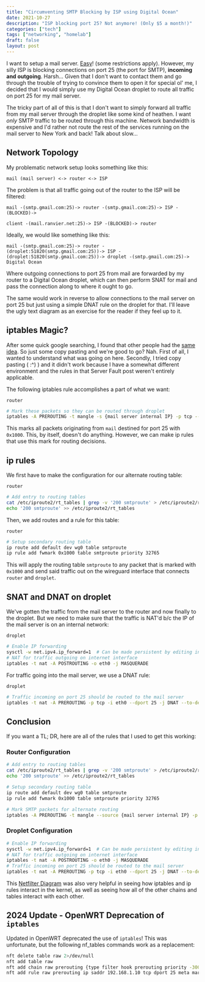 ```yaml
---
title: "Circumventing SMTP Blocking by ISP using Digital Ocean"
date: 2021-10-27
description: "ISP blocking port 25? Not anymore! (Only $5 a month!)"
categories: ["tech"]
tags: ["networking", "homelab"]
draft: false
layout: post
---
```


I want to setup a mail server. [Easy][1]! (some restrictions apply). However, my
silly ISP is blocking connections on port 25 (the port for SMTP), **incoming and
outgoing**. Harsh... Given that I don't want to contact them and go through the
trouble of trying to convince them to open it for special ol' me, I decided that
I would simply use my Digital Ocean droplet to route all traffic on port 25 for
my mail server.

The tricky part of all of this is that I don't want to simply forward all
traffic from my mail server through the droplet like some kind of heathen. I
want *only* SMTP traffic to be routed through this machine. Network bandwidth is
expensive and I'd rather not route the rest of the services running on the mail
server to New York and back! Talk about slow...

## Network Topology

My problematic network setup looks something like this:

`mail (mail server) <-> router <-> ISP`

The problem is that all traffic going out of the router to the ISP will be filtered:

`mail -(smtp.gmail.com:25)-> router -(smtp.gmail.com:25)-> ISP -(BLOCKED)->`

`client -(mail.ranvier.net:25)-> ISP -(BLOCKED)-> router`

Ideally, we would like something like this:

`mail -(smtp.gmail.com:25)-> router -(droplet:51820(smtp.gmail.com:25))-> ISP -(droplet:51820(smtp.gmail.com:25))-> droplet -(smtp.gmail.com:25)-> Digital Ocean`

Where outgoing connections to port 25 from mail are forwarded by my router to a
Digital Ocean droplet, which can then perform SNAT for mail and pass the
connection along to where it ought to go.

The same would work in reverse to allow connections to the mail server on port
25 but just using a simple DNAT rule on the droplet for that. I'll leave the
ugly text diagram as an exercise for the reader if they feel up to it.

## iptables Magic?

After some quick google searching, I found that other people had the [same
idea][2]. So just some copy pasting and we're good to go? Nah. First of all, I
wanted to understand what was going on here. Secondly, I tried copy pasting (
:^) ) and it didn't work because I have a somewhat different environment and the
rules in that Server Fault post weren't entirely applicable.

The following iptables rule accomplishes a part of what we want:

`router`

```sh
# Mark these packets so they can be routed through droplet
iptables -A PREROUTING -t mangle -s {mail server internal IP} -p tcp --dport 25 -j MARK --set-mark 0x1000
```

This marks all packets originating from `mail` destined for port 25 with
`0x1000`. This, by itself, doesn't do anything. However, we can make ip rules
that use this mark for routing decisions.

## ip rules

We first have to make the configuration for our alternate routing table:

`router`

```sh
# Add entry to routing tables
cat /etc/iproute2/rt_tables | grep -v '200 smtproute' > /etc/iproute2/rt_tables
echo '200 smtproute' >> /etc/iproute2/rt_tables
```

Then, we add routes and a rule for this table:

`router`

```sh
# Setup secondary routing table
ip route add default dev wg0 table smtproute
ip rule add fwmark 0x1000 table smtproute priority 32765
```

This will apply the routing table `smtproute` to any packet that is marked with
`0x1000` and send said traffic out on the wireguard interface that connects
`router` and `droplet`.

## SNAT and DNAT on droplet

We've gotten the traffic from the mail server to the router and now finally to
the droplet. But we need to make sure that the traffic is NAT'd b/c the IP of
the mail server is on an internal network:

`droplet`

```sh
# Enable IP forwarding
sysctl -w net.ipv4.ip_forward=1  # Can be made persistent by editing in /etc/sysctl.conf
# NAT for traffic outgoing on internet interface
iptables -t nat -A POSTROUTING -o eth0 -j MASQUERADE
```

For traffic going into the mail server, we use a DNAT rule:

`droplet`

```sh
# Traffic incoming on port 25 should be routed to the mail server
iptables -t nat -A PREROUTING -p tcp -i eth0 --dport 25 -j DNAT --to-destination {mail server internal IP}:25
```

## Conclusion

If you want a TL; DR, here are all of the rules that I used to get this working:

### Router Configuration

```sh
# Add entry to routing tables
cat /etc/iproute2/rt_tables | grep -v '200 smtproute' > /etc/iproute2/rt_tables
echo '200 smtproute' >> /etc/iproute2/rt_tables

# Setup secondary routing table
ip route add default dev wg0 table smtproute
ip rule add fwmark 0x1000 table smtproute priority 32765

# Mark SMTP packets for alternate routing
iptables -A PREROUTING -t mangle --source {mail server internal IP} -p tcp --dport 25 -j MARK --set-mark 0x1000
```

### Droplet Configuration

```sh
# Enable IP forwarding
sysctl -w net.ipv4.ip_forward=1  # Can be made persistent by editing in /etc/sysctl.conf
# NAT for traffic outgoing on internet interface
iptables -t nat -A POSTROUTING -o eth0 -j MASQUERADE
# Traffic incoming on port 25 should be routed to the mail server
iptables -t nat -A PREROUTING -p tcp -i eth0 --dport 25 -j DNAT --to-destination {mail server internal IP}:25
```

This [Netfilter Diagram][3] was also very helpful in seeing how iptables and ip
rules interact in the kernel, as well as seeing how all of the other chains and
tables interact with each other.

[1]: https://mailcow.email/
[2]: https://unix.stackexchange.com/questions/21093/output-traffic-on-different-interfaces-based-on-destination-port
[3]: https://upload.wikimedia.org/wikipedia/commons/3/37/Netfilter-packet-flow.svg

## 2024 Update - OpenWRT Deprecation of `iptables`

Updated in OpenWRT deprecated the use of `iptables`! This was unfortunate, but the following nf_tables commands work as a replacement:

```sh
nft delete table raw 2>/dev/null
nft add table raw
nft add chain raw prerouting {type filter hook prerouting priority -300\;}
nft add rule raw prerouting ip saddr 192.168.1.10 tcp dport 25 meta mark set 0x1000
```
